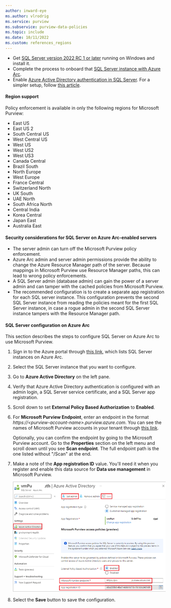 ```yaml
---
author: inward-eye
ms.author: vlrodrig
ms.service: purview
ms.subservice: purview-data-policies
ms.topic: include
ms.date: 10/11/2022
ms.custom: references_regions
---
```



- Get [SQL Server version 2022 RC 1 or later](https://www.microsoft.com/sql-server/sql-server-2022) running on Windows and install it.
- Complete the process to onboard that [SQL Server instance with Azure Arc](/sql/sql-server/azure-arc/connect).
- Enable [Azure Active Directory authentication in SQL Server](/sql/relational-databases/security/authentication-access/azure-ad-authentication-sql-server-setup-tutorial). For a simpler setup, follow [this article](/sql/relational-databases/security/authentication-access/azure-ad-authentication-sql-server-automation-setup-tutorial#setting-up-azure-ad-admin-using-the-azure-portal).

#### Region support

Policy enforcement is available in only the following regions for Microsoft Purview:

- East US
- East US 2
- South Central US
- West Central US
- West US
- West US2
- West US3
- Canada Central
- Brazil South
- North Europe
- West Europe
- France Central
- Switzerland North
- UK South
- UAE North
- South Africa North
- Central India
- Korea Central
- Japan East
- Australia East

#### Security considerations for SQL Server on Azure Arc-enabled servers

- The server admin can turn off the Microsoft Purview policy enforcement.
- Azure Arc admin and server admin permissions provide the ability to change the Azure Resource Manager path of the server. Because mappings in Microsoft Purview use Resource Manager paths, this can lead to wrong policy enforcements. 
- A SQL Server admin (database admin) can gain the power of a server admin and can tamper with the cached policies from Microsoft Purview.
- The recommended configuration is to create a separate app registration for each SQL server instance. This configuration prevents the second SQL Server instance from reading the policies meant for the first SQL Server instance, in case a rogue admin in the second SQL Server instance tampers with the Resource Manager path.

#### SQL Server configuration on Azure Arc

This section describes the steps to configure SQL Server on Azure Arc to use Microsoft Purview.

1. Sign in to the Azure portal through [this link](https://portal.azure.com/#view/Microsoft_Azure_HybridCompute/AzureArcCenterBlade/~/sqlServers), which lists SQL Server instances on Azure Arc.

1. Select the SQL Server instance that you want to configure.

1. Go to **Azure Active Directory** on the left pane.

1. Verify that Azure Active Directory authentication is configured with an admin login, a SQL Server service certificate, and a SQL Server app registration.

1. Scroll down to set **External Policy Based Authorization** to **Enabled**.

1. For **Microsoft Purview Endpoint**, enter an endpoint in the format *https://\<purview-account-name\>.purview.azure.com*. You can see the names of Microsoft Purview accounts in your tenant through [this link](https://portal.azure.com/#blade/HubsExtension/BrowseResource/resourceType/Microsoft.Purview%2FAccounts). 

   Optionally, you can confirm the endpoint by going to the Microsoft Purview account. Go to the **Properties** section on the left menu and scroll down until you see **Scan endpoint**. The full endpoint path is the one listed without "/Scan" at the end.

1. Make a note of the **App registration ID** value. You'll need it when you register and enable this data source for **Data use management** in Microsoft Purview.

   ![Screenshot that shows selections for configuring a Microsoft Purview endpoint in the Azure Active Directory section.](../media/how-to-policies-data-owner-sql/setup-sql-on-arc-for-purview.png)
   
1. Select the **Save** button to save the configuration.
